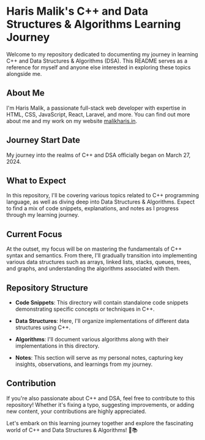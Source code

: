 # Haris Malik's C++ and Data Structures & Algorithms Learning Journey

Welcome to my repository dedicated to documenting my journey in learning C++ and Data Structures & Algorithms (DSA). This README serves as a reference for myself and anyone else interested in exploring these topics alongside me. 

## About Me

I'm Haris Malik, a passionate full-stack web developer with expertise in HTML, CSS, JavaScript, React, Laravel, and more. You can find out more about me and my work on my website [malikharis.in](https://malikharis.in).

## Journey Start Date

My journey into the realms of C++ and DSA officially began on March 27, 2024.

## What to Expect

In this repository, I'll be covering various topics related to C++ programming language, as well as diving deep into Data Structures & Algorithms. Expect to find a mix of code snippets, explanations, and notes as I progress through my learning journey.

## Current Focus

At the outset, my focus will be on mastering the fundamentals of C++ syntax and semantics. From there, I'll gradually transition into implementing various data structures such as arrays, linked lists, stacks, queues, trees, and graphs, and understanding the algorithms associated with them.

## Repository Structure

- **Code Snippets**: This directory will contain standalone code snippets demonstrating specific concepts or techniques in C++.
  
- **Data Structures**: Here, I'll organize implementations of different data structures using C++.
  
- **Algorithms**: I'll document various algorithms along with their implementations in this directory.
  
- **Notes**: This section will serve as my personal notes, capturing key insights, observations, and learnings from my journey.

## Contribution

If you're also passionate about C++ and DSA, feel free to contribute to this repository! Whether it's fixing a typo, suggesting improvements, or adding new content, your contributions are highly appreciated.

Let's embark on this learning journey together and explore the fascinating world of C++ and Data Structures & Algorithms! 🚀📚
